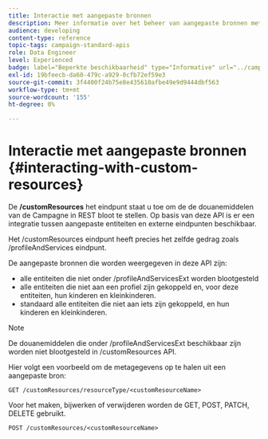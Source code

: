 ```yaml
---
title: Interactie met aangepaste bronnen
description: Meer informatie over het beheer van aangepaste bronnen met API's/
audience: developing
content-type: reference
topic-tags: campaign-standard-apis
role: Data Engineer
level: Experienced
badge: label="Beperkte beschikbaarheid" type="Informative" url="../campaign-standard-migration-home.md" tooltip="Beperkt tot gemigreerde gebruikers in Campaign Standard"
exl-id: 19bfeecb-da60-479c-a929-0cfb72ef59e3
source-git-commit: 3f4400f24b75e8e435610afbe49e9d9444dbf563
workflow-type: tm+mt
source-wordcount: '155'
ht-degree: 0%

---
```


# Interactie met aangepaste bronnen {#interacting-with-custom-resources}

De **/customResources** het eindpunt staat u toe om de de douanemiddelen van de Campagne in REST bloot te stellen. Op basis van deze API is er een integratie tussen aangepaste entiteiten en externe eindpunten beschikbaar.

Het /customResources eindpunt heeft precies het zelfde gedrag zoals /profileAndServices eindpunt.

De aangepaste bronnen die worden weergegeven in deze API zijn:

* alle entiteiten die niet onder /profileAndServicesExt worden blootgesteld
* alle entiteiten die niet aan een profiel zijn gekoppeld en, voor deze entiteiten, hun kinderen en kleinkinderen.
* standaard alle entiteiten die niet aan iets zijn gekoppeld, en hun kinderen en kleinkinderen.

>[!NOTE]
>De douanemiddelen die onder /profileAndServicesExt beschikbaar zijn worden niet blootgesteld in /customResources API.


Hier volgt een voorbeeld om de metagegevens op te halen uit een aangepaste bron:

```
GET /customResources/resourceType/<customResourceName>
```

Voor het maken, bijwerken of verwijderen worden de GET, POST, PATCH, DELETE gebruikt.

```
POST /customResources/<customResourceName>
```
